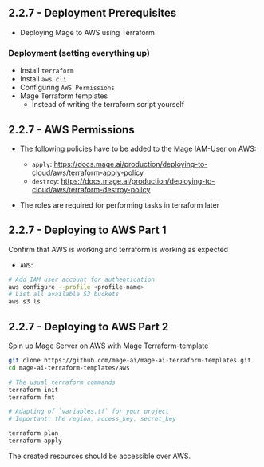 ## 2.2.7 - Deployment Prerequisites
- Deploying Mage to AWS using Terraform

### Deployment (setting everything up)

- Install `terraform`
- Install `aws cli`
- Configuring `AWS Permissions`
- Mage Terraform templates
    - Instead of writing the terraform script yourself

## 2.2.7 - AWS Permissions

- The following policies have to be added to the Mage IAM-User on AWS:
    - `apply`: https://docs.mage.ai/production/deploying-to-cloud/aws/terraform-apply-policy
    - `destroy`: https://docs.mage.ai/production/deploying-to-cloud/aws/terraform-destroy-policy

- The roles are required for performing tasks in terraform later

## 2.2.7 - Deploying to AWS Part 1

Confirm that AWS is working and terraform is working as expected

- `AWS`:
```bash
# Add IAM user account for authentication
aws configure --profile <profile-name>
# List all available S3 buckets
aws s3 ls
```

## 2.2.7 - Deploying to AWS Part 2
Spin up Mage Server on AWS with Mage Terraform-template

```bash
git clone https://github.com/mage-ai/mage-ai-terraform-templates.git
cd mage-ai-terraform-templates/aws

# The usual terraform commands
terraform init
terraform fmt

# Adapting of `variables.tf` for your project
# Important: the region, access_key, secret_key

terraform plan
terraform apply
```

The created resources should be accessible over AWS.